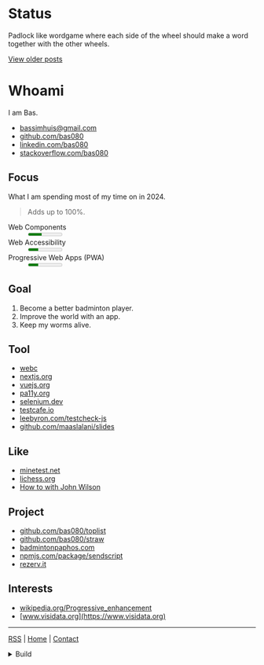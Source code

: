 # Status

Padlock like wordgame where each side of the wheel should make a word together
with the other wheels.


<a href="#Posts">View older posts</a>

# Whoami

I am Bas.

- [bassimhuis@gmail.com](mailto:bassimhuis@gmail.com)
- [github.com/bas080](https://github.com/bas080)
- [linkedin.com/bas080](https://www.linkedin.com/in/bas080)
- [stackoverflow.com/bas080](https://stackoverflow.com/users/989394/bas080)

## Focus

What I am spending most of my time on in 2024.

> Adds up to 100%.

<dl>

  <dt>Web Components</dt>
  <dd title="40/100">
    <meter max="100" value="40">15/100</meter>
  </dd>

  <!--
  <dt>Postgres</dt>
  <dd title="5/100">
    <meter max="500" value="5">5/100</meter>
  </dd>

  <dt>Automated Testing</dt>
  <dd title="15/100">
    <meter max="100" value="15">15/100</meter>
  </dd>
  -->

  <dt>Web Accessibility</dt>
  <dd title="30/100">
    <meter max="100" value="30">30/100</meter>
  </dd>

  <dt>Progressive Web Apps (PWA)</dt>
  <dd title="30/100">
    <meter max="100" value="30">35/100</meter>
  </dd>

</dl>

## Goal

1. Become a better badminton player.
2. Improve the world with an app.
3. Keep my worms alive.

## Tool

- [webc](https://www.11ty.dev/docs/languages/webc/)
- [nextjs.org](https://nextjs.org)
- [vuejs.org](https://vuejs.org)
- [pa11y.org](https://pa11y.org)
- [selenium.dev](https://www.selenium.dev/selenium/docs/api/javascript/index.html)
- [testcafe.io](https://testcafe.io)
- [leebyron.com/testcheck-js](http://leebyron.com/testcheck-js/)
- [github.com/maaslalani/slides](https://github.com/maaslalani/slides)

## Like

- [minetest.net](https://www.minetest.net/)
- [lichess.org](https://lichess.org/)
- [How to with John Wilson](https://www.imdb.com/title/tt10801534/)

## Project

- [github.com/bas080/toplist](https://github.com/bas080/toplist)
- [github.com/bas080/straw](https://github.com/bas080/straw)
- [badmintonpaphos.com](https://badmintonpaphos.com)
- [npmjs.com/package/sendscript](https://www.npmjs.com/package/sendscript)
- [rezerv.it](https://rezerv.it)

## Interests

- [wikipedia.org/Progressive_enhancement](https://en.wikipedia.org/wiki/Progressive_enhancement)
- [www.visidata.org](https://www.visidata.org)

---

[RSS](https://github.com/bas080/bas080.github.io/commits/master.atom) |
[Home](#) |
[Contact](#Whoami)

<details class="display-none">

<summary>
Build
</summary>

This file is created with `markatzea`, `pandoc` and `simplecss`.

```bash
test -n "$RECUR" || {

  echo '# Status'
  echo
  cat status.md
  echo
  echo
  echo '<a href="#Posts">View older posts</a>'
  echo

  RECUR=1 markatzea README.mz
} | tee README.md

LANG=en date -Ih

{
echo '<!doctype html>
<html lang="en">
<head>
  <title>bas080</title>
  <link rel="icon" href="data:image/svg+xml,&lt;svg xmlns=%22http://www.w3.org/2000/svg%22 viewBox=%220 0 100 100%22&gt;&lt;text y=%22.9em%22 font-size=%2290%22&gt;🍞&lt;/text&gt;&lt;/svg&gt;"/>
  <meta name="viewport" content="width=device-width, initial-scale=1.0">
  <meta http-equiv="X-UA-Compatible" content="IE=edge">
  <meta name="description" content="Greetings from your friendly and helpful neighborhood web dev.">

  <script>
    (function() {

      function wow(event) {
        var dialog = document.getElementsByTagName("dialog")[0]
        if (window.location.hash.startsWith("#Posts"))
          dialog.showModal()
        else
          dialog.close()
      }

      window.addEventListener("popstate", wow);
      window.addEventListener("DOMContentLoaded", wow);

    })();
  </script>

  <style>


    :root, ::backdrop {
        --bg: #fff;
        --accent-bg: #f5f7ff;
        --text: midnightblue;
        --text-light: #585858;
        --border: gainsboro;
        --accent: deeppink;
        --code: #d81b60;
        --preformatted: #444;
        --marked: #ffdd33;
        --disabled: #efefef;
    }

    @media (prefers-color-scheme: dark) {
      :root, ::backdrop {
          color-scheme: dark;
          --bg: #212121;
          --border: #444444;
          --accent-bg: #2b2b2b;
          --text: #dcdcdc;
          --text-light: #ababab;
          --accent: deepskyblue;
          --code: #f06292;
          --preformatted: #ccc;
          --disabled: #111;
      }
    }

    dt {
      margin-top: 1rem;
    }

    meter::-webkit-meter-optimum-value {
      background: var(--accent);
    }

    meter {
      width: calc(100% - 5vw);
      max-width: 512px;
    }

    a {
        text-decoration: none;
        color: var(--accent);
    }


    hr {
        margin: 2rem 0;
    }

    ul {
      list-style-type: square;
    }

    ul, ol {
      padding-left: 0;
      list-style-position: inside;
    }

    body {
      margin: 0 3vh;
      font-family: monospace;
      color: var(--text);
      background-color: var(--bg);
    }


    h2, h3 {
        font-weight: normal;
    }

    h1, h2, h3 {
      font-size: 1em;
      padding-top: 3vh;
      margin: 0;
    }

    h1 a, h2 a, h3 a {
      background-color: var(--text);
      color: var(--bg);
      padding: 0 1ex;
      display: inline;
    }

    a:hover {
      text-decoration: underline;
    }

    :focus {
      outline: 2px solid var(--text);
      outline-offset: 2px;
    }

    p, li {
      line-height: 1.625;
    }

    dialog {
        background-color: var(--bg);
        border: 1px solid var(--border);
    }

    .pull-right {
      float: right;
    }
    html:has(dialog[open]:modal) {
      overflow: hidden;
    }
    .display-none {
      display: none;
    }
    body {
      overflow-x: hidden;
    }

  </style>
</head>
<body>
<main>
'



echo '<dialog>'
echo '<a href="#" class="pull-right">Close</a>'

echo

echo '<h1>Posts</h1>'

{
  git log --pretty=format:"%H %as" status.md
  echo
} | while read -r hash datum; do
  echo "<h2 id='Posts/$datum'><a href='#Posts/$datum'>$datum</a></h2>"
  echo
  git show "$hash:./status.md"
  echo
done | pandoc

echo '</dialog>'

pandoc README.md

echo '<script>'

npx babel -f - --presets=@babel/preset-env <<< '(function () {
  for (const item of document.querySelectorAll("h1,h2,h3")) {

    if (item.children.length !== 0) continue
    // if (item.childNodes[0].nodeType !== item.TEXT_NODE) continue

    const id = item.innerText

    item.setAttribute("id", id)

    if (!id) return

    const anchor = document.createElement("a")

    anchor.setAttribute("href", `#${id}`)
    anchor.innerText = id

    item.innerText = ""
    item.appendChild(anchor)
  }
})();' | npx terser

echo '</script>'

echo '
</main>
</body>
</html>
'
} > index.html


```
```
2024-10-08T01+03:00
```
</details>

